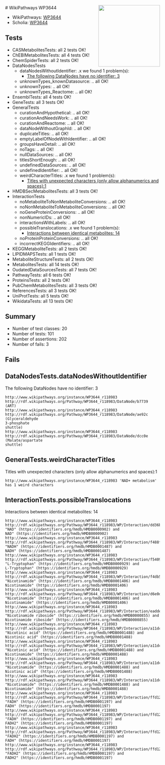 <img style="float: right; width: 200px" src="https://upload.wikimedia.org/wikipedia/commons/thumb/8/83/Wplogo_with_text_500.png/640px-Wplogo_with_text_500.png" />
# WikiPathways WP3644

* WikiPathways: [WP3644](https://new.wikipathways.org/pathways/WP3644)
* Scholia: [WP3644](https://scholia.toolforge.org/wikipathways/WP3644)
## Tests
* CASMetabolitesTests: all 2 tests OK!
* ChEBIMetabolitesTests: all 4 tests OK!
* ChemSpiderTests: all 2 tests OK!
* DataNodesTests
    * dataNodesWithoutIdentifier: .x we found 1 problem(s):
        * [The following DataNodes have no identifier: 3](#d2d32fa2)
    * unknownTypes_knownDatasource: .. all OK!
    * unknownTypes: .. all OK!
    * unknownTypes_Reactome: .. all OK!
* EnsemblTests: all 4 tests OK!
* GeneTests: all 3 tests OK!
* GeneralTests
    * curationAndHypothetical: .. all OK!
    * curationAndNeedsWork: .. all OK!
    * curationAndReactome: .. all OK!
    * dataNodeWithoutGraphId: .. all OK!
    * duplicateTitles: .. all OK!
    * emptyLabelOfNodeWithIdentifier: .. all OK!
    * groupsHaveDetail: .. all OK!
    * noTags: .. all OK!
    * nullDataSources: .. all OK!
    * titlesShortEnough: .. all OK!
    * undefinedDataSources: .. all OK!
    * undefinedIdentifier: .. all OK!
    * weirdCharacterTitles: .x we found 1 problem(s):
        * [Titles with unexpected characters (only allow alphanumerics and spaces):1](#fda87b3f)
* HMDBSecMetabolitesTests: all 3 tests OK!
* InteractionTests
    * noMetaboliteToNonMetaboliteConversions: .. all OK!
    * noNonMetaboliteToMetaboliteConversions: .. all OK!
    * noGeneProteinConversions: .. all OK!
    * nonNumericIDs: .. all OK!
    * interactionsWithLabels: .. all OK!
    * possibleTranslocations: .x we found 1 problem(s):
        * [Interactions between identical metabolites: 14](#dc76dff0)
    * noProteinProteinConversions: .. all OK!
    * incorrectKEGGIdentifiers: .. all OK!
* KEGGMetaboliteTests: all 2 tests OK!
* LIPIDMAPSTests: all 1 tests OK!
* MetaboliteStructureTests: all 2 tests OK!
* MetabolitesTests: all 14 tests OK!
* OudatedDataSourcesTests: all 7 tests OK!
* PathwayTests: all 6 tests OK!
* ProteinsTests: all 2 tests OK!
* PubChemMetabolitesTests: all 3 tests OK!
* ReferencesTests: all 3 tests OK!
* UniProtTests: all 5 tests OK!
* WikidataTests: all 13 tests OK!


## Summary

* Number of test classes: 20
* Number of tests: 101
* Number of assertions: 202
* Number of fails: 3

## Fails

<a name="d2d32fa2" />

## DataNodesTests.dataNodesWithoutIdentifier

The following DataNodes have no identifier: 3
```
http://www.wikipathways.org/instance/WP3644_r118983 http://rdf.wikipathways.org/Pathway/WP3644_r118983/DataNode/b7739 (ART)
http://www.wikipathways.org/instance/WP3644_r118983 http://rdf.wikipathways.org/Pathway/WP3644_r118983/DataNode/ae92c (Glyceraldehyde
3-phosphate
shuttle)
http://www.wikipathways.org/instance/WP3644_r118983 http://rdf.wikipathways.org/Pathway/WP3644_r118983/DataNode/dcc0e (Malate/aspartate 
shuttle)
```

<a name="fda87b3f" />

## GeneralTests.weirdCharacterTitles

Titles with unexpected characters (only allow alphanumerics and spaces):1
```
http://www.wikipathways.org/instance/WP3644_r118983 'NAD+ metabolism' has 1 weird characters
```

<a name="dc76dff0" />

## InteractionTests.possibleTranslocations

Interactions between identical metabolites: 14
```
http://www.wikipathways.org/instance/WP3644_r118983 http://rdf.wikipathways.org/Pathway/WP3644_r118983/WP/Interaction/dd36b "NAD" (https://identifiers.org/hmdb/HMDB0000902) and 
NAD" (https://identifiers.org/hmdb/HMDB0000902)
http://www.wikipathways.org/instance/WP3644_r118983 http://rdf.wikipathways.org/Pathway/WP3644_r118983/WP/Interaction/f488f "NADH" (https://identifiers.org/hmdb/HMDB0001487) and 
NADH" (https://identifiers.org/hmdb/HMDB0001487)
http://www.wikipathways.org/instance/WP3644_r118983 http://rdf.wikipathways.org/Pathway/WP3644_r118983/WP/Interaction/f5409 "L-Tryptophan" (https://identifiers.org/hmdb/HMDB0000929) and 
L-Tryptophan" (https://identifiers.org/hmdb/HMDB0000929)
http://www.wikipathways.org/instance/WP3644_r118983 http://rdf.wikipathways.org/Pathway/WP3644_r118983/WP/Interaction/f4db5 "Nicotinamide" (https://identifiers.org/hmdb/HMDB0001406) and 
Nicotinamide" (https://identifiers.org/hmdb/HMDB0001406)
http://www.wikipathways.org/instance/WP3644_r118983 http://rdf.wikipathways.org/Pathway/WP3644_r118983/WP/Interaction/d6e0d "Nicotinamide" (https://identifiers.org/hmdb/HMDB0001406) and 
Nicotinamide" (https://identifiers.org/hmdb/HMDB0001406)
http://www.wikipathways.org/instance/WP3644_r118983 http://rdf.wikipathways.org/Pathway/WP3644_r118983/WP/Interaction/eadde "Nicotinamide riboside" (https://identifiers.org/hmdb/HMDB0000855) and 
Nicotinamide riboside" (https://identifiers.org/hmdb/HMDB0000855)
http://www.wikipathways.org/instance/WP3644_r118983 http://rdf.wikipathways.org/Pathway/WP3644_r118983/WP/Interaction/a11dc "Nicotinic acid" (https://identifiers.org/hmdb/HMDB0001488) and 
Nicotinic acid" (https://identifiers.org/hmdb/HMDB0001488)
http://www.wikipathways.org/instance/WP3644_r118983 http://rdf.wikipathways.org/Pathway/WP3644_r118983/WP/Interaction/a11dc "Nicotinic acid" (https://identifiers.org/hmdb/HMDB0001488) and 
Nicotinamide" (https://identifiers.org/hmdb/HMDB0001488)
http://www.wikipathways.org/instance/WP3644_r118983 http://rdf.wikipathways.org/Pathway/WP3644_r118983/WP/Interaction/a11dc "Nicotinamide" (https://identifiers.org/hmdb/HMDB0001488) and 
Nicotinic acid" (https://identifiers.org/hmdb/HMDB0001488)
http://www.wikipathways.org/instance/WP3644_r118983 http://rdf.wikipathways.org/Pathway/WP3644_r118983/WP/Interaction/a11dc "Nicotinamide" (https://identifiers.org/hmdb/HMDB0001488) and 
Nicotinamide" (https://identifiers.org/hmdb/HMDB0001488)
http://www.wikipathways.org/instance/WP3644_r118983 http://rdf.wikipathways.org/Pathway/WP3644_r118983/WP/Interaction/ffd12 "FADH" (https://identifiers.org/hmdb/HMDB0001197) and 
FADH" (https://identifiers.org/hmdb/HMDB0001197)
http://www.wikipathways.org/instance/WP3644_r118983 http://rdf.wikipathways.org/Pathway/WP3644_r118983/WP/Interaction/ffd12 "FADH" (https://identifiers.org/hmdb/HMDB0001197) and 
FADH2" (https://identifiers.org/hmdb/HMDB0001197)
http://www.wikipathways.org/instance/WP3644_r118983 http://rdf.wikipathways.org/Pathway/WP3644_r118983/WP/Interaction/ffd12 "FADH2" (https://identifiers.org/hmdb/HMDB0001197) and 
FADH" (https://identifiers.org/hmdb/HMDB0001197)
http://www.wikipathways.org/instance/WP3644_r118983 http://rdf.wikipathways.org/Pathway/WP3644_r118983/WP/Interaction/ffd12 "FADH2" (https://identifiers.org/hmdb/HMDB0001197) and 
FADH2" (https://identifiers.org/hmdb/HMDB0001197)
```

